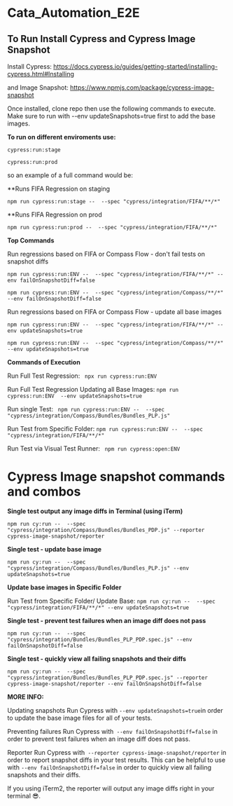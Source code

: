 # Cata_Automation_E2E

**To Run Install Cypress and Cypress Image Snapshot**
----------------------------------------------------

Install Cypress: https://docs.cypress.io/guides/getting-started/installing-cypress.html#Installing

and Image Snapshot: https://www.npmjs.com/package/cypress-image-snapshot

Once installed, clone repo then use the following commands to execute. Make sure to run with --env updateSnapshots=true first to add the base images.

**To run on different enviroments use:**

```cypress:run:stage```

```cypress:run:prod```

so an example of a full command would be:

**Runs FIFA Regression on staging

```npm run cypress:run:stage --  --spec "cypress/integration/FIFA/**/*" ```

**Runs FIFA Regression on prod

```npm run cypress:run:prod --  --spec "cypress/integration/FIFA/**/*" ```


**Top Commands**

Run regressions based on FIFA or Compass Flow - don't fail tests on snapshot diffs

```npm run cypress:run:ENV --  --spec "cypress/integration/FIFA/**/*" --env failOnSnapshotDiff=false```

```npm run cypress:run:ENV --  --spec "cypress/integration/Compass/**/*" --env failOnSnapshotDiff=false```

Run regressions based on FIFA or Compass Flow - update all base images

```npm run cypress:run:ENV --  --spec "cypress/integration/FIFA/**/*" --env updateSnapshots=true```

```npm run cypress:run:ENV --  --spec "cypress/integration/Compass/**/*" --env updateSnapshots=true```



**Commands of Execution**

Run Full Test Regression: ``` npx run cypress:run:ENV```

Run Full Test Regression Updating all Base Images: ```npm run cypress:run:ENV  --env updateSnapshots=true```

Run single Test: ``` npm run cypress:run:ENV --  --spec "cypress/integration/Compass/Bundles/Bundles_PLP.js"```

Run Test from Specific Folder: ```npm run cypress:run:ENV --  --spec "cypress/integration/FIFA/**/*"```

Run Test via Visual Test Runner: ``` npm run cypress:open:ENV```


# Cypress Image snapshot commands and combos

**Single test output any image diffs in Terminal (using iTerm)**

```npm run cy:run --  --spec "cypress/integration/Compass/Bundles/Bundles_PDP.js" --reporter cypress-image-snapshot/reporter```

**Single test - update base image**

```npm run cy:run --  --spec "cypress/integration/Compass/Bundles/Bundles_PLP.js" --env updateSnapshots=true```

**Update base images in Specific Folder**


Run Test from Specific Folder/ Update Base: ```npm run cy:run --  --spec "cypress/integration/FIFA/**/*" --env updateSnapshots=true```

**Single test - prevent test failures when an image diff does not pass**

```npm run cy:run --  --spec "cypress/integration/Bundles/Bundles_PLP_PDP.spec.js" --env failOnSnapshotDiff=false```

**Single test - quickly view all failing snapshots and their diffs**

```npm run cy:run --  --spec "cypress/integration/Bundles/Bundles_PLP_PDP.spec.js" --reporter cypress-image-snapshot/reporter --env failOnSnapshotDiff=false```


**MORE INFO:**

Updating snapshots
Run Cypress with ```--env updateSnapshots=true```in order to update the base image files for all of your tests.

Preventing failures
Run Cypress with``` --env failOnSnapshotDiff=false``` in order to prevent test failures when an image diff does not pass.

Reporter
Run Cypress with``` --reporter cypress-image-snapshot/reporter``` in order to report snapshot diffs in your test results. This can be helpful to use with ```--env failOnSnapshotDiff=false``` in order to quickly view all failing snapshots and their diffs.

If you using iTerm2, the reporter will output any image diffs right in your terminal 😎.
